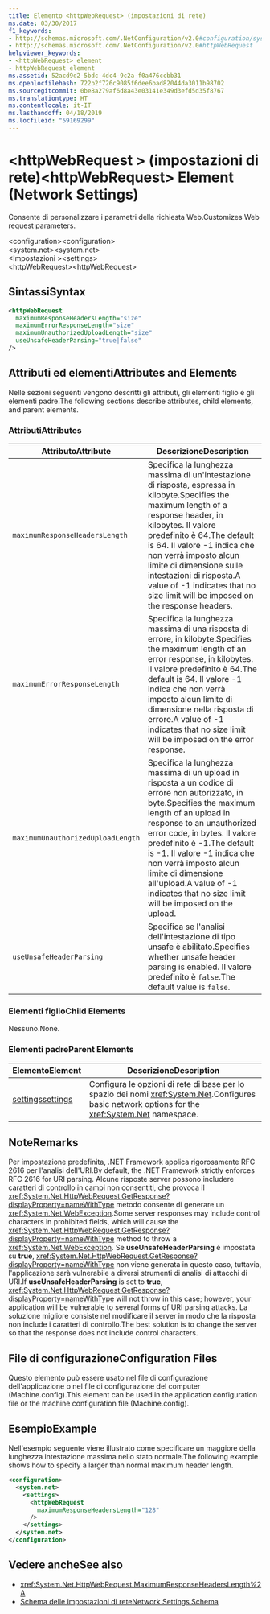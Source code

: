 ```yaml
---
title: Elemento <httpWebRequest> (impostazioni di rete)
ms.date: 03/30/2017
f1_keywords:
- http://schemas.microsoft.com/.NetConfiguration/v2.0#configuration/system.net/settings/httpWebRequest
- http://schemas.microsoft.com/.NetConfiguration/v2.0#httpWebRequest
helpviewer_keywords:
- <httpWebRequest> element
- httpWebRequest element
ms.assetid: 52acd9d2-5bdc-4dc4-9c2a-f0a476ccbb31
ms.openlocfilehash: 722b2f726c9085f6dee6bad82044da3011b98702
ms.sourcegitcommit: 0be8a279af6d8a43e03141e349d3efd5d35f8767
ms.translationtype: HT
ms.contentlocale: it-IT
ms.lasthandoff: 04/18/2019
ms.locfileid: "59169299"
---
```

# <a name="httpwebrequest-element-network-settings"></a><span data-ttu-id="f5de9-102">\<httpWebRequest > (impostazioni di rete)</span><span class="sxs-lookup"><span data-stu-id="f5de9-102">\<httpWebRequest> Element (Network Settings)</span></span>
<span data-ttu-id="f5de9-103">Consente di personalizzare i parametri della richiesta Web.</span><span class="sxs-lookup"><span data-stu-id="f5de9-103">Customizes Web request parameters.</span></span>  
  
 <span data-ttu-id="f5de9-104">\<configuration></span><span class="sxs-lookup"><span data-stu-id="f5de9-104">\<configuration></span></span>  
<span data-ttu-id="f5de9-105">\<system.net></span><span class="sxs-lookup"><span data-stu-id="f5de9-105">\<system.net></span></span>  
<span data-ttu-id="f5de9-106">\<Impostazioni ></span><span class="sxs-lookup"><span data-stu-id="f5de9-106">\<settings></span></span>  
<span data-ttu-id="f5de9-107">\<httpWebRequest></span><span class="sxs-lookup"><span data-stu-id="f5de9-107">\<httpWebRequest></span></span>  
  
## <a name="syntax"></a><span data-ttu-id="f5de9-108">Sintassi</span><span class="sxs-lookup"><span data-stu-id="f5de9-108">Syntax</span></span>  
  
```xml  
<httpWebRequest  
  maximumResponseHeadersLength="size"  
  maximumErrorResponseLength="size"  
  maximumUnauthorizedUploadLength="size"  
  useUnsafeHeaderParsing="true|false"  
/>  
```  
  
## <a name="attributes-and-elements"></a><span data-ttu-id="f5de9-109">Attributi ed elementi</span><span class="sxs-lookup"><span data-stu-id="f5de9-109">Attributes and Elements</span></span>  
 <span data-ttu-id="f5de9-110">Nelle sezioni seguenti vengono descritti gli attributi, gli elementi figlio e gli elementi padre.</span><span class="sxs-lookup"><span data-stu-id="f5de9-110">The following sections describe attributes, child elements, and parent elements.</span></span>  
  
### <a name="attributes"></a><span data-ttu-id="f5de9-111">Attributi</span><span class="sxs-lookup"><span data-stu-id="f5de9-111">Attributes</span></span>  
  
|<span data-ttu-id="f5de9-112">**Attributo**</span><span class="sxs-lookup"><span data-stu-id="f5de9-112">**Attribute**</span></span>|<span data-ttu-id="f5de9-113">**Descrizione**</span><span class="sxs-lookup"><span data-stu-id="f5de9-113">**Description**</span></span>|  
|-------------------|---------------------|  
|`maximumResponseHeadersLength`|<span data-ttu-id="f5de9-114">Specifica la lunghezza massima di un'intestazione di risposta, espressa in kilobyte.</span><span class="sxs-lookup"><span data-stu-id="f5de9-114">Specifies the maximum length of a response header, in kilobytes.</span></span> <span data-ttu-id="f5de9-115">Il valore predefinito è 64.</span><span class="sxs-lookup"><span data-stu-id="f5de9-115">The default is 64.</span></span> <span data-ttu-id="f5de9-116">Il valore -1 indica che non verrà imposto alcun limite di dimensione sulle intestazioni di risposta.</span><span class="sxs-lookup"><span data-stu-id="f5de9-116">A value of -1 indicates that no size limit will be imposed on the response headers.</span></span>|  
|`maximumErrorResponseLength`|<span data-ttu-id="f5de9-117">Specifica la lunghezza massima di una risposta di errore, in kilobyte.</span><span class="sxs-lookup"><span data-stu-id="f5de9-117">Specifies the maximum length of an error response, in kilobytes.</span></span> <span data-ttu-id="f5de9-118">Il valore predefinito è 64.</span><span class="sxs-lookup"><span data-stu-id="f5de9-118">The default is 64.</span></span> <span data-ttu-id="f5de9-119">Il valore -1 indica che non verrà imposto alcun limite di dimensione nella risposta di errore.</span><span class="sxs-lookup"><span data-stu-id="f5de9-119">A value of -1 indicates that no size limit will be imposed on the error response.</span></span>|  
|`maximumUnauthorizedUploadLength`|<span data-ttu-id="f5de9-120">Specifica la lunghezza massima di un upload in risposta a un codice di errore non autorizzato, in byte.</span><span class="sxs-lookup"><span data-stu-id="f5de9-120">Specifies the maximum length of an upload in response to an unauthorized error code, in bytes.</span></span> <span data-ttu-id="f5de9-121">Il valore predefinito è -1.</span><span class="sxs-lookup"><span data-stu-id="f5de9-121">The default is -1.</span></span> <span data-ttu-id="f5de9-122">Il valore -1 indica che non verrà imposto alcun limite di dimensione all'upload.</span><span class="sxs-lookup"><span data-stu-id="f5de9-122">A value of -1 indicates that no size limit will be imposed on the upload.</span></span>|  
|`useUnsafeHeaderParsing`|<span data-ttu-id="f5de9-123">Specifica se l'analisi dell'intestazione di tipo unsafe è abilitato.</span><span class="sxs-lookup"><span data-stu-id="f5de9-123">Specifies whether unsafe header parsing is enabled.</span></span> <span data-ttu-id="f5de9-124">Il valore predefinito è `false`.</span><span class="sxs-lookup"><span data-stu-id="f5de9-124">The default value is `false`.</span></span>|  
  
### <a name="child-elements"></a><span data-ttu-id="f5de9-125">Elementi figlio</span><span class="sxs-lookup"><span data-stu-id="f5de9-125">Child Elements</span></span>  
 <span data-ttu-id="f5de9-126">Nessuno.</span><span class="sxs-lookup"><span data-stu-id="f5de9-126">None.</span></span>  
  
### <a name="parent-elements"></a><span data-ttu-id="f5de9-127">Elementi padre</span><span class="sxs-lookup"><span data-stu-id="f5de9-127">Parent Elements</span></span>  
  
|<span data-ttu-id="f5de9-128">**Elemento**</span><span class="sxs-lookup"><span data-stu-id="f5de9-128">**Element**</span></span>|<span data-ttu-id="f5de9-129">**Descrizione**</span><span class="sxs-lookup"><span data-stu-id="f5de9-129">**Description**</span></span>|  
|-----------------|---------------------|  
|[<span data-ttu-id="f5de9-130">settings</span><span class="sxs-lookup"><span data-stu-id="f5de9-130">settings</span></span>](../../../../../docs/framework/configure-apps/file-schema/network/settings-element-network-settings.md)|<span data-ttu-id="f5de9-131">Configura le opzioni di rete di base per lo spazio dei nomi <xref:System.Net>.</span><span class="sxs-lookup"><span data-stu-id="f5de9-131">Configures basic network options for the <xref:System.Net> namespace.</span></span>|  
  
## <a name="remarks"></a><span data-ttu-id="f5de9-132">Note</span><span class="sxs-lookup"><span data-stu-id="f5de9-132">Remarks</span></span>  
 <span data-ttu-id="f5de9-133">Per impostazione predefinita, .NET Framework applica rigorosamente RFC 2616 per l'analisi dell'URI.</span><span class="sxs-lookup"><span data-stu-id="f5de9-133">By default, the .NET Framework strictly enforces RFC 2616 for URI parsing.</span></span> <span data-ttu-id="f5de9-134">Alcune risposte server possono includere caratteri di controllo in campi non consentiti, che provoca il <xref:System.Net.HttpWebRequest.GetResponse?displayProperty=nameWithType> metodo consente di generare un <xref:System.Net.WebException>.</span><span class="sxs-lookup"><span data-stu-id="f5de9-134">Some server responses may include control characters in prohibited fields, which will cause the <xref:System.Net.HttpWebRequest.GetResponse?displayProperty=nameWithType> method to throw a <xref:System.Net.WebException>.</span></span> <span data-ttu-id="f5de9-135">Se **useUnsafeHeaderParsing** è impostata su **true**, <xref:System.Net.HttpWebRequest.GetResponse?displayProperty=nameWithType> non viene generata in questo caso, tuttavia, l'applicazione sarà vulnerabile a diversi strumenti di analisi di attacchi di URI.</span><span class="sxs-lookup"><span data-stu-id="f5de9-135">If **useUnsafeHeaderParsing** is set to **true**, <xref:System.Net.HttpWebRequest.GetResponse?displayProperty=nameWithType> will not throw in this case; however, your application will be vulnerable to several forms of URI parsing attacks.</span></span> <span data-ttu-id="f5de9-136">La soluzione migliore consiste nel modificare il server in modo che la risposta non include i caratteri di controllo.</span><span class="sxs-lookup"><span data-stu-id="f5de9-136">The best solution is to change the server so that the response does not include control characters.</span></span>  
  
## <a name="configuration-files"></a><span data-ttu-id="f5de9-137">File di configurazione</span><span class="sxs-lookup"><span data-stu-id="f5de9-137">Configuration Files</span></span>  
 <span data-ttu-id="f5de9-138">Questo elemento può essere usato nel file di configurazione dell'applicazione o nel file di configurazione del computer (Machine.config).</span><span class="sxs-lookup"><span data-stu-id="f5de9-138">This element can be used in the application configuration file or the machine configuration file (Machine.config).</span></span>  
  
## <a name="example"></a><span data-ttu-id="f5de9-139">Esempio</span><span class="sxs-lookup"><span data-stu-id="f5de9-139">Example</span></span>  
 <span data-ttu-id="f5de9-140">Nell'esempio seguente viene illustrato come specificare un maggiore della lunghezza intestazione massima nello stato normale.</span><span class="sxs-lookup"><span data-stu-id="f5de9-140">The following example shows how to specify a larger than normal maximum header length.</span></span>  
  
```xml  
<configuration>  
  <system.net>  
    <settings>  
      <httpWebRequest  
        maximumResponseHeadersLength="128"  
      />  
    </settings>  
  </system.net>  
</configuration>  
```  
  
## <a name="see-also"></a><span data-ttu-id="f5de9-141">Vedere anche</span><span class="sxs-lookup"><span data-stu-id="f5de9-141">See also</span></span>

- <xref:System.Net.HttpWebRequest.MaximumResponseHeadersLength%2A>
- [<span data-ttu-id="f5de9-142">Schema delle impostazioni di rete</span><span class="sxs-lookup"><span data-stu-id="f5de9-142">Network Settings Schema</span></span>](../../../../../docs/framework/configure-apps/file-schema/network/index.md)
